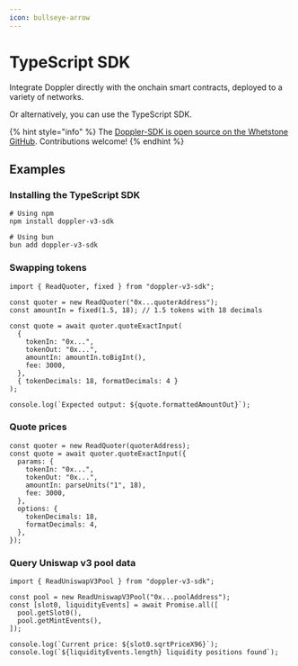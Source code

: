 ```yaml
---
icon: bullseye-arrow
---
```


# TypeScript SDK

Integrate Doppler directly with the onchain smart contracts, deployed to a variety of networks.&#x20;

Or alternatively, you can use the TypeScript SDK.

{% hint style="info" %}
The [Doppler-SDK is open source on the Whetstone GitHub](https://github.com/whetstoneresearch/doppler-sdk). Contributions welcome!
{% endhint %}

## Examples

### Installing the TypeScript SDK

```
# Using npm
npm install doppler-v3-sdk

# Using bun
bun add doppler-v3-sdk
```

### Swapping tokens

```
import { ReadQuoter, fixed } from "doppler-v3-sdk";

const quoter = new ReadQuoter("0x...quoterAddress");
const amountIn = fixed(1.5, 18); // 1.5 tokens with 18 decimals

const quote = await quoter.quoteExactInput(
  {
    tokenIn: "0x...",
    tokenOut: "0x...",
    amountIn: amountIn.toBigInt(),
    fee: 3000,
  },
  { tokenDecimals: 18, formatDecimals: 4 }
);

console.log(`Expected output: ${quote.formattedAmountOut}`);
```

### Quote prices

```
const quoter = new ReadQuoter(quoterAddress);
const quote = await quoter.quoteExactInput({
  params: {
    tokenIn: "0x...",
    tokenOut: "0x...",
    amountIn: parseUnits("1", 18),
    fee: 3000,
  },
  options: {
    tokenDecimals: 18,
    formatDecimals: 4,
  },
});
```

### Query Uniswap v3 pool data

```
import { ReadUniswapV3Pool } from "doppler-v3-sdk";

const pool = new ReadUniswapV3Pool("0x...poolAddress");
const [slot0, liquidityEvents] = await Promise.all([
  pool.getSlot0(),
  pool.getMintEvents(),
]);

console.log(`Current price: ${slot0.sqrtPriceX96}`);
console.log(`${liquidityEvents.length} liquidity positions found`);
```
